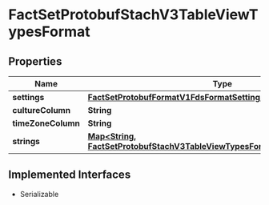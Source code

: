 

# FactSetProtobufStachV3TableViewTypesFormat


## Properties

Name | Type | Description | Notes
------------ | ------------- | ------------- | -------------
**settings** | [**FactSetProtobufFormatV1FdsFormatSettings**](FactSetProtobufFormatV1FdsFormatSettings.md) |  |  [optional]
**cultureColumn** | **String** |  |  [optional]
**timeZoneColumn** | **String** |  |  [optional]
**strings** | [**Map&lt;String, FactSetProtobufStachV3TableViewTypesFormatTypesFormatString&gt;**](FactSetProtobufStachV3TableViewTypesFormatTypesFormatString.md) |  |  [optional] [readonly]


## Implemented Interfaces

* Serializable



